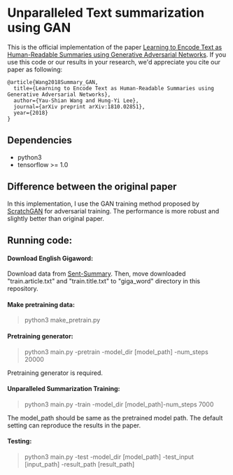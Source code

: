 # Unparalleled Text summarization using GAN  
This is the official implementation of the paper [Learning to Encode Text as Human-Readable Summaries using Generative Adversarial Networks](https://arxiv.org/abs/1810.02851). If you use this code or our results in your research, we'd appreciate you cite our paper as following:  
```
@article{Wang2018Summary_GAN,
  title={Learning to Encode Text as Human-Readable Summaries using Generative Adversarial Networks},
  author={Yau-Shian Wang and Hung-Yi Lee},
  journal={arXiv preprint arXiv:1810.02851},
  year={2018}
}
```

## Dependencies  

* python3  
* tensorflow >= 1.0  


## Difference between the original paper  
In this implementation, I use the GAN training method proposed by [ScratchGAN](https://arxiv.org/pdf/1905.09922.pdf) for adversarial training. The performance is more robust and slightly better than original paper.  

## Running code:  
#### Download English Gigaword:  
Download data from [Sent-Summary](https://github.com/harvardnlp/sent-summary). Then, move downloaded "train.article.txt" and "train.title.txt" to "giga_word" directory in this repository.  

#### Make pretraining data:  
> python3 make_pretrain.py  

#### Pretraining generator:  
> python3 main.py -pretrain -model_dir [model_path] -num_steps 20000  

Pretraining generator is required.

#### Unparalleled Summarization Training:  
> python3 main.py -train -model_dir [model_path]-num_steps 7000  

The model_path should be same as the pretrained model path. The default setting can reproduce the results in the paper.  

#### Testing:  
> python3 main.py -test -model_dir [model_path] -test_input [input_path] -result_path [result_path]  
